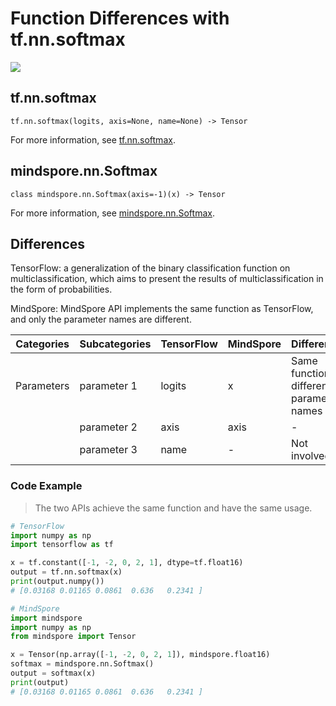 # Function Differences with tf.nn.softmax

<a href="https://gitee.com/mindspore/docs/blob/r2.1/docs/mindspore/source_en/note/api_mapping/tensorflow_diff/Softmax.md" target="_blank"><img src="https://mindspore-website.obs.cn-north-4.myhuaweicloud.com/website-images/r2.1/resource/_static/logo_source_en.png"></a>

## tf.nn.softmax

```text
tf.nn.softmax(logits, axis=None, name=None) -> Tensor
```

For more information, see [tf.nn.softmax](https://tensorflow.google.cn/versions/r2.6/api_docs/python/tf/nn/softmax).

## mindspore.nn.Softmax

```text
class mindspore.nn.Softmax(axis=-1)(x) -> Tensor
```

For more information, see [mindspore.nn.Softmax](https://www.mindspore.cn/docs/en/r2.1/api_python/nn/mindspore.nn.Softmax.html).

## Differences

TensorFlow: a generalization of the binary classification function on multiclassification, which aims to present the results of multiclassification in the form of probabilities.

MindSpore: MindSpore API implements the same function as TensorFlow, and only the parameter names are different.

| Categories | Subcategories |TensorFlow | MindSpore | Differences |
| --- | --- | --- | --- |---|
| Parameters | parameter 1 | logits     | x      | Same function, different parameter names |
|      | parameter 2 | axis       | axis      | -        |
|      | parameter 3 | name       | -      | Not involved       |

### Code Example

> The two APIs achieve the same function and have the same usage.

```python
# TensorFlow
import numpy as np
import tensorflow as tf

x = tf.constant([-1, -2, 0, 2, 1], dtype=tf.float16)
output = tf.nn.softmax(x)
print(output.numpy())
# [0.03168 0.01165 0.0861  0.636   0.2341 ]

# MindSpore
import mindspore
import numpy as np
from mindspore import Tensor

x = Tensor(np.array([-1, -2, 0, 2, 1]), mindspore.float16)
softmax = mindspore.nn.Softmax()
output = softmax(x)
print(output)
# [0.03168 0.01165 0.0861  0.636   0.2341 ]
```
